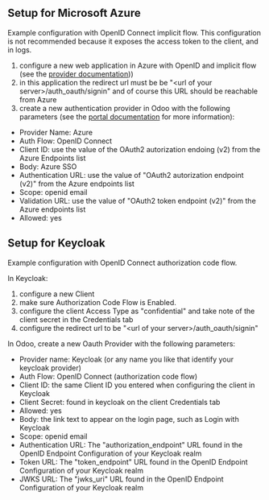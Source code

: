 ## Setup for Microsoft Azure

Example configuration with OpenID Connect implicit flow. This
configuration is not recommended because it exposes the access token to
the client, and in logs.

1.  configure a new web application in Azure with OpenID and implicit
    flow (see the [provider
    documentation](https://docs.microsoft.com/en-us/powerapps/maker/portals/configure/configure-openid-provider)))
2.  in this application the redirect url must be be "\<url of your
    server\>/auth_oauth/signin" and of course this URL should be
    reachable from Azure
3.  create a new authentication provider in Odoo with the following
    parameters (see the [portal
    documentation](https://docs.microsoft.com/en-us/powerapps/maker/portals/configure/configure-openid-settings)
    for more information):

- Provider Name: Azure
- Auth Flow: OpenID Connect
- Client ID: use the value of the OAuth2 autorization endoing (v2) from
  the Azure Endpoints list
- Body: Azure SSO
- Authentication URL: use the value of "OAuth2 autorization endpoint
  (v2)" from the Azure endpoints list
- Scope: openid email
- Validation URL: use the value of "OAuth2 token endpoint (v2)" from the
  Azure endpoints list
- Allowed: yes

## Setup for Keycloak

Example configuration with OpenID Connect authorization code flow.

In Keycloak:

1.  configure a new Client
2.  make sure Authorization Code Flow is Enabled.
3.  configure the client Access Type as "confidential" and take note of
    the client secret in the Credentials tab
4.  configure the redirect url to be "\<url of your
    server\>/auth_oauth/signin"

In Odoo, create a new Oauth Provider with the following parameters:

- Provider name: Keycloak (or any name you like that identify your
  keycloak provider)
- Auth Flow: OpenID Connect (authorization code flow)
- Client ID: the same Client ID you entered when configuring the client
  in Keycloak
- Client Secret: found in keycloak on the client Credentials tab
- Allowed: yes
- Body: the link text to appear on the login page, such as Login with
  Keycloak
- Scope: openid email
- Authentication URL: The "authorization_endpoint" URL found in the
  OpenID Endpoint Configuration of your Keycloak realm
- Token URL: The "token_endpoint" URL found in the OpenID Endpoint
  Configuration of your Keycloak realm
- JWKS URL: The "jwks_uri" URL found in the OpenID Endpoint
  Configuration of your Keycloak realm
